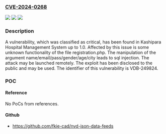 ### [CVE-2024-0268](https://cve.mitre.org/cgi-bin/cvename.cgi?name=CVE-2024-0268)
![](https://img.shields.io/static/v1?label=Product&message=Hospital%20Management%20System&color=blue)
![](https://img.shields.io/static/v1?label=Version&message=%3D%201.0%20&color=brighgreen)
![](https://img.shields.io/static/v1?label=Vulnerability&message=CWE-89%20SQL%20Injection&color=brighgreen)

### Description

A vulnerability, which was classified as critical, has been found in Kashipara Hospital Management System up to 1.0. Affected by this issue is some unknown functionality of the file registration.php. The manipulation of the argument name/email/pass/gender/age/city leads to sql injection. The attack may be launched remotely. The exploit has been disclosed to the public and may be used. The identifier of this vulnerability is VDB-249824.

### POC

#### Reference
No PoCs from references.

#### Github
- https://github.com/fkie-cad/nvd-json-data-feeds

